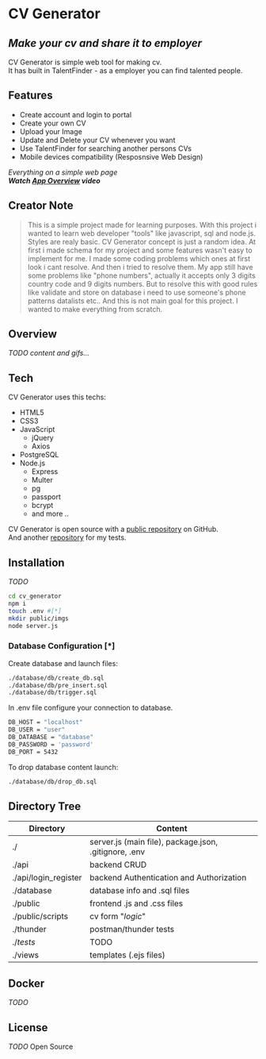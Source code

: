 # CV Generator
## _Make your cv and share it to employer_

CV Generator is simple web tool for making cv. <br />
It has built in TalentFinder - as a employer you can find talented people.

## Features
- Create account and login to portal
- Create your own CV 
- Upload your Image
- Update and Delete your CV whenever you want
- Use TalentFinder for searching another persons CVs
- Mobile devices compatibility (Resposnsive Web Design)

_Everything on a simple web page_ <br />
_**Watch [App Overview][overwiev] video**_

## Creator Note

> This is a simple project made for learning purposes.
> With this project i wanted to learn web developer
> "tools" like javascript, sql and node.js.
> Styles are realy basic.
> CV Generator concept is just a random idea.
> At first i made schema for my project and some
> features wasn't easy to implement for me.
> I made some coding problems which ones at first look i cant resolve.
> And then i tried to resolve them.
> My app still have some problems like "phone numbers", actually 
> it accepts only 3 digits country code and 9 digits numbers.
> But to resolve this with good rules like validate and store
> on database i need to use someone's phone patterns datalists etc..
> And this is not main goal for this project.
> I wanted to make everything from scratch.

## Overview
_TODO content and gifs..._

## Tech

CV Generator uses this techs:
- HTML5
- CSS3
- JavaScript
  - jQuery
  - Axios
- PostgreSQL
- Node.js
  - Express
  - Multer
  - pg
  - passport
  - bcrypt
  - and more ..

CV Generator is open source with a [public repository][repo] on GitHub.  <br />
And another [repository][repo_test] for my tests.

## Installation

_TODO_

```sh
cd cv_generator
npm i
touch .env #[*]
mkdir public/imgs
node server.js
```

### Database Configuration [*]
Create database and launch files: 
```sh
./database/db/create_db.sql
./database/db/pre_insert.sql
./database/db/trigger.sql
```
In .env file configure your connection to database.
```sh
DB_HOST = "localhost"
DB_USER = "user"
DB_DATABASE = "database"
DB_PASSWORD = 'password'
DB_PORT = 5432
```

To drop database content launch:
```sh
./database/db/drop_db.sql
```
## Directory Tree
| Directory | Content |
| ------ | ------ |
| ./ | server.js (main file), package.json, .gitignore, .env |
| ./api | backend CRUD |
| ./api/login_register | backend Authentication and Authorization |
| ./database | database info and .sql files |
| ./public | frontend .js and .css files |
| ./public/scripts | cv form "_logic_" |
| ./thunder | postman/thunder tests |
| ./*tests* | TODO  |
| ./views | templates (.ejs files) |


## Docker

_TODO_

## License

_TODO_
Open Source



   [repo]: <https://github.com/MgK720/CV_generator>
   [repo_test]: <https://github.com/MgK720/CV_generator_backend_test>
   [overwiev]: <youtube.com>
